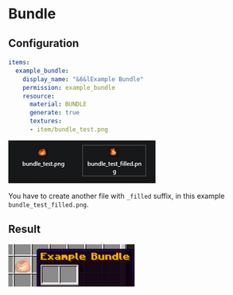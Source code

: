 # Bundle

## Configuration

```yaml
items:
  example_bundle:
    display_name: "&6&lExample Bundle"
    permission: example_bundle
    resource:
      material: BUNDLE
      generate: true
      textures:
      - item/bundle_test.png
```

<div align="left"><img src="../../../.gitbook/assets/image (203).png" alt=""></div>

You have to create another file with `_filled` suffix, in this example `bundle_test_filled.png`.

## Result

![](<../../../.gitbook/assets/image (200).png>)
